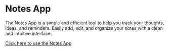 # Notes App

The Notes App is a simple and efficient tool to help you track your thoughts, ideas, and reminders. Easily add, edit, and organize your notes with a clean and intuitive interface.

[Click here to use the Notes App](https://giuseppe-5.github.io/NotesApp/)
